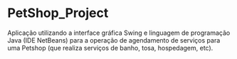 # PetShop_Project
Aplicação utilizando a interface gráfica Swing e linguagem de programação Java (IDE NetBeans) para a operação de agendamento de serviços para uma Petshop (que realiza serviços de banho, tosa, hospedagem, etc).
